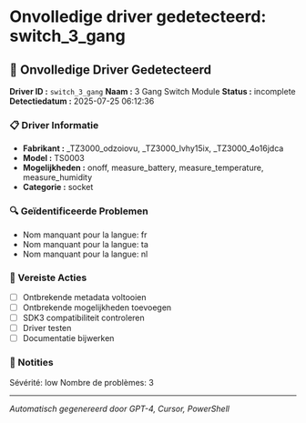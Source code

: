 # Onvolledige driver gedetecteerd: switch_3_gang

## 🚨 Onvolledige Driver Gedetecteerd

**Driver ID :** `switch_3_gang`
**Naam :** 3 Gang Switch Module
**Status :** incomplete
**Detectiedatum :** 2025-07-25 06:12:36

### 📋 Driver Informatie
- **Fabrikant :** _TZ3000_odzoiovu, _TZ3000_lvhy15ix, _TZ3000_4o16jdca
- **Model :** TS0003
- **Mogelijkheden :** onoff, measure_battery, measure_temperature, measure_humidity
- **Categorie :** socket

### 🔍 Geïdentificeerde Problemen
- Nom manquant pour la langue: fr
- Nom manquant pour la langue: ta
- Nom manquant pour la langue: nl

### 🎯 Vereiste Acties
- [ ] Ontbrekende metadata voltooien
- [ ] Ontbrekende mogelijkheden toevoegen
- [ ] SDK3 compatibiliteit controleren
- [ ] Driver testen
- [ ] Documentatie bijwerken

### 📝 Notities
Sévérité: low
Nombre de problèmes: 3

---
*Automatisch gegenereerd door GPT-4, Cursor, PowerShell*

